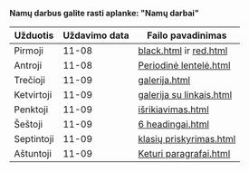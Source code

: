 **Namų darbus galite rasti aplanke: "Namų darbai"**

| Užduotis  | Uždavimo data  | Failo pavadinimas  |
| ------------ | ------------ | ------------ |
| Pirmoji  | 11-08  | [black.html](https://github.com/gediminasmuseikis/FULLSTACK/blob/main/Nam%C5%B3%20darbai/black.html/ "black.html") ir [red.html](https://github.com/gediminasmuseikis/FULLSTACK/blob/main/Nam%C5%B3%20darbai/red.html "red.html")  |
| Antroji  | 11-08  | [Periodinė lentelė.html](https://github.com/gediminasmuseikis/FULLSTACK/blob/main/Nam%C5%B3%20darbai/Periodin%C4%97%20lentel%C4%97.html "Periodinė lentelė.html")  |
| Trečioji   | 11-09  | [galerija.html](https://github.com/gediminasmuseikis/FULLSTACK/blob/main/Nam%C5%B3%20darbai/galerija.html "galerija.html")  |
| Ketvirtoji  | 11-09  | [galerija su linkais.html](https://github.com/gediminasmuseikis/FULLSTACK/blob/main/Nam%C5%B3%20darbai/galerija%20su%20linkais.html "galerija su linkais.html")  |
| Penktoji  | 11-09   | [išrikiavimas.html](https://github.com/gediminasmuseikis/FULLSTACK/blob/main/Nam%C5%B3%20darbai/i%C5%A1rikiavimas.html "išrikiavimas.html")  |
| Šeštoji  | 11-09  | [6 headingai.html](https://github.com/gediminasmuseikis/FULLSTACK/blob/main/Nam%C5%B3%20darbai/6%20headingai.html "6 headingai.html")  |
| Septintoji  | 11-09  | [klasių priskyrimas.html](https://github.com/gediminasmuseikis/FULLSTACK/blob/main/Nam%C5%B3%20darbai/klasi%C5%B3%20priskyrimas.htmlttp:// "klasių priskyrimas.html")  |
| Aštuntoji  | 11-09   |[ Keturi paragrafai.html](https://github.com/gediminasmuseikis/FULLSTACK/blob/main/Nam%C5%B3%20darbai/Keturi%20paragrafai.html:// " Keturi paragrafai.html")  |
